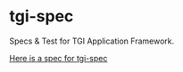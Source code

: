 tgi-spec
========
Specs & Test for TGI Application Framework.

[Here is a spec for tgi-spec](spec/README.md)

